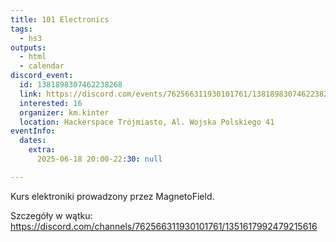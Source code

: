 ```yaml
---
title: 101 Electronics
tags:
  - hs3
outputs:
  - html
  - calendar
discord_event:
  id: 1381898307462238268
  link: https://discord.com/events/762566311930101761/1381898307462238268
  interested: 16
  organizer: km.kinter
  location: Hackerspace Trójmiasto, Al. Wojska Polskiego 41
eventInfo:
  dates:
    extra:
      2025-06-18 20:00-22:30: null

---
```


Kurs elektroniki prowadzony przez MagnetoField.

Szczegóły w wątku: https://discord.com/channels/762566311930101761/1351617992479215616

